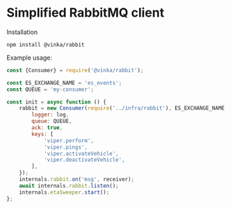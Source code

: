 # Simplified RabbitMQ client

Installation

    npm install @vinka/rabbit

Example usage:

```javascript
const {Consumer} = require('@vinka/rabbit');

const ES_EXCHANGE_NAME = 'es_events';
const QUEUE = 'my-consumer';

const init = async function () {
    rabbit = new Consumer(require('../infra/rabbit'), ES_EXCHANGE_NAME, {
        logger: log,
        queue: QUEUE,
        ack: true,
        keys: [
            'viper.perform',
            'viper.pings',
            'viper.activateVehicle',
            'viper.deactivateVehicle',
        ],
    });
    internals.rabbit.on('msg', receiver);
    await internals.rabbit.listen();
    internals.etaSweeper.start();
};

```